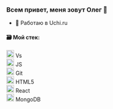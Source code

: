 



### Всем привет, меня зовут Олег 👋


- :floppy_disk: Работаю в Uchi.ru


#### :card_file_box: Мой стек: 
<img src="https://simpleicons.org/icons/visualstudiocode.svg" height="20" width="20"> Vs  
<img src="https://simpleicons.org/icons/javascript.svg" height="20" width="20"> JS  
<img src="https://simpleicons.org/icons/git.svg" height="20" width="20"> Git  
<img src="https://simpleicons.org/icons/html5.svg" height="20" width="20"> HTML5  
<img src="https://simpleicons.org/icons/react.svg" height="20" width="20"> React  
<img src="https://simpleicons.org/icons/mongodb.svg" height="20" width="20"> MongoDB
